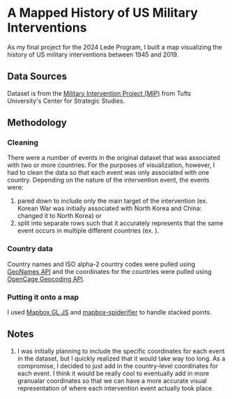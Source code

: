 # A Mapped History of US Military Interventions
As my final project for the 2024 Lede Program, I built a map visualizing the history of US military interventions between 1945 and 2019. 

## Data Sources
Dataset is from the [Military Intervention Project (MIP)](https://sites.tufts.edu/css/mip-research/mip-dataset/) from Tufts University's Center for Strategic Studies. 

## Methodology

### Cleaning
There were a number of events in the original dataset that was associated with two or more countries. For the purposes of visualization, however, I had to clean the data so that each event was only associated with one country. Depending on the nature of the intervention event, the events were:
1. pared down to include only the main target of the intervention (ex. Korean War was initially associated with North Korea and China: changed it to North Korea) or 
2. split into separate rows such that it accurately represents that the same event occurs in multiple different countries (ex. ). 

### Country data
Country names and ISO alpha-2 country codes were pulled using [GeoNames API](https://www.geonames.org/export/web-services.html) and the coordinates for the countries were pulled using [OpenCage Geocoding API](https://opencagedata.com/). 

### Putting it onto a map
I used [Mapbox GL JS](https://docs.mapbox.com/help/tutorials/show-changes-over-time/) and [mapbox-spiderifier](https://github.com/bewithjonam/mapboxgl-spiderifier?tab=readme-ov-file) to handle stacked points. 


## Notes
1. I was initially planning to include the specific coordinates for each event in the dataset, but I quickly realized that it would take way too long. As a compromise, I decided to just add in the country-level coordinates for each event. I think it would be really cool to eventually add in more granualar coordinates so that we can have a more accurate visual representation of where each intervention event actually took place. 
